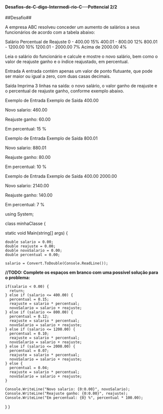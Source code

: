 #### Desafios-de-C-digo-Intermedi-rio-C---Pottencial 2/2 ###

##Desafio##

A empresa ABC resolveu conceder um aumento de salários a seus funcionários de acordo com a tabela abaixo:

 
Salário	Percentual de Reajuste
0 - 400.00                   15%
400.01 - 800.00              12%
800.01 - 1200.00             10%
1200.01 - 2000.00            7%
Acima de 2000.00             4%


Leia o salário do funcionário e calcule e mostre o novo salário, bem como o valor de reajuste ganho e o índice reajustado, em percentual.

Entrada
A entrada contém apenas um valor de ponto flutuante, que pode ser maior ou igual a zero, com duas casas decimais.

Saída
Imprima 3 linhas na saída: o novo salário, o valor ganho de reajuste e o percentual de reajuste ganho, conforme exemplo abaixo.

 
Exemplo de Entrada	Exemplo de Saída 400.00

Novo salario: 460.00

Reajuste ganho: 60.00

Em percentual: 15 %


Exemplo de Entrada	Exemplo de Saída 800.01

Novo salario: 880.01

Reajuste ganho: 80.00

Em percentual: 10 %




Exemplo de Entrada	Exemplo de Saída 400.00 2000.00

Novo salario: 2140.00

Reajuste ganho: 140.00

Em percentual: 7 %






using System;  

class minhaClasse { 

  static void Main(string[] args) {  

    double salario = 0.00; 
    double reajuste = 0.00; 
    double novoSalario = 0.00; 
    double percentual = 0.00; 
  
    salario = Convert.ToDouble(Console.ReadLine()); 

**//TODO: Complete os espaços em branco com uma possível solução para o problema:**
   
    if(salario < 0.00) {
      return;
    } else if (salario <= 400.00) {
      percentual = 0.15;
      reajuste = salario * percentual;
      novoSalario = salario + reajuste;
    } else if (salario <= 800.00) {
      percentual = 0.12;
      reajuste = salario * percentual;
      novoSalario = salario + reajuste;
    } else if (salario <= 1200.00) {
      percentual = 0.10;
      reajuste = salario * percentual;
      novoSalario = salario + reajuste;
    } else if (salario <= 2000.00) {
      percentual = 0.07;
      reajuste = salario * percentual;
      novoSalario = salario + reajuste;
    } else {
      percentual = 0.04;
      reajuste = salario * percentual;
      novoSalario = salario + reajuste;
    }
      
    Console.WriteLine("Novo salario: {0:0.00}", novoSalario); 
    Console.WriteLine("Reajuste ganho: {0:0.00}", reajuste); 
    Console.WriteLine("Em percentual: {0} %", percentual * 100.00); 

  } 
}
